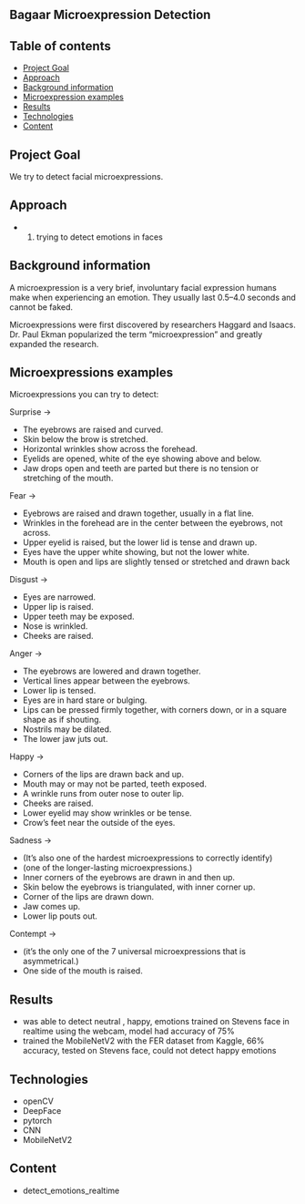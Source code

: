 ## Bagaar Microexpression Detection

## Table of contents
* [Project Goal](#general-info)
* [Approach](#general-info)
* [Background information](#general-info)
* [Microexpression examples](#general-info)
* [Results](#results)
* [Technologies](#technologies)
* [Content](#content)

## Project Goal
We try to detect facial microexpressions.

## Approach

- 1) trying to detect emotions in faces

## Background information

A microexpression is a very brief, involuntary facial expression humans make when experiencing
an emotion. They usually last 0.5–4.0 seconds and cannot be faked.

Microexpressions were first discovered by researchers Haggard and Isaacs.
Dr. Paul Ekman popularized the term “microexpression” and greatly expanded the research.

## Microexpressions examples

Microexpressions you can try to detect:

Surprise ->
- The eyebrows are raised and curved.
- Skin below the brow is stretched.
- Horizontal wrinkles show across the forehead.
- Eyelids are opened, white of the eye showing above and below.
- Jaw drops open and teeth are parted but there is no tension or stretching of the mouth.

Fear ->
- Eyebrows are raised and drawn together, usually in a flat line.
- Wrinkles in the forehead are in the center between the eyebrows, not across.
- Upper eyelid is raised, but the lower lid is tense and drawn up.
- Eyes have the upper white showing, but not the lower white.
- Mouth is open and lips are slightly tensed or stretched and drawn back

Disgust ->
- Eyes are narrowed.
- Upper lip is raised.
- Upper teeth may be exposed.
- Nose is wrinkled.
- Cheeks are raised.

Anger ->
- The eyebrows are lowered and drawn together.
- Vertical lines appear between the eyebrows.
- Lower lip is tensed.
- Eyes are in hard stare or bulging.
- Lips can be pressed firmly together, with corners down, or in a square shape as if shouting.
- Nostrils may be dilated.
- The lower jaw juts out.

Happy ->
- Corners of the lips are drawn back and up.
- Mouth may or may not be parted, teeth exposed.
- A wrinkle runs from outer nose to outer lip.
- Cheeks are raised.
- Lower eyelid may show wrinkles or be tense.
- Crow’s feet near the outside of the eyes.

Sadness ->
- (It’s also one of the hardest microexpressions to correctly identify)
- (one of the longer-lasting microexpressions.)
- Inner corners of the eyebrows are drawn in and then up.
- Skin below the eyebrows is triangulated, with inner corner up.
- Corner of the lips are drawn down.
- Jaw comes up.
- Lower lip pouts out.

Contempt ->
- (it’s the only one of the 7 universal microexpressions that is asymmetrical.)
- One side of the mouth is raised.


## Results
- was able to detect neutral , happy, emotions trained on Stevens face in realtime using the webcam, model had accuracy of 75%
- trained the MobileNetV2 with the FER dataset from Kaggle, 66% accuracy, tested on Stevens face, could not detect happy emotions


## Technologies
- openCV
- DeepFace
- pytorch
- CNN
- MobileNetV2

	
## Content
- detect_emotions_realtime



















